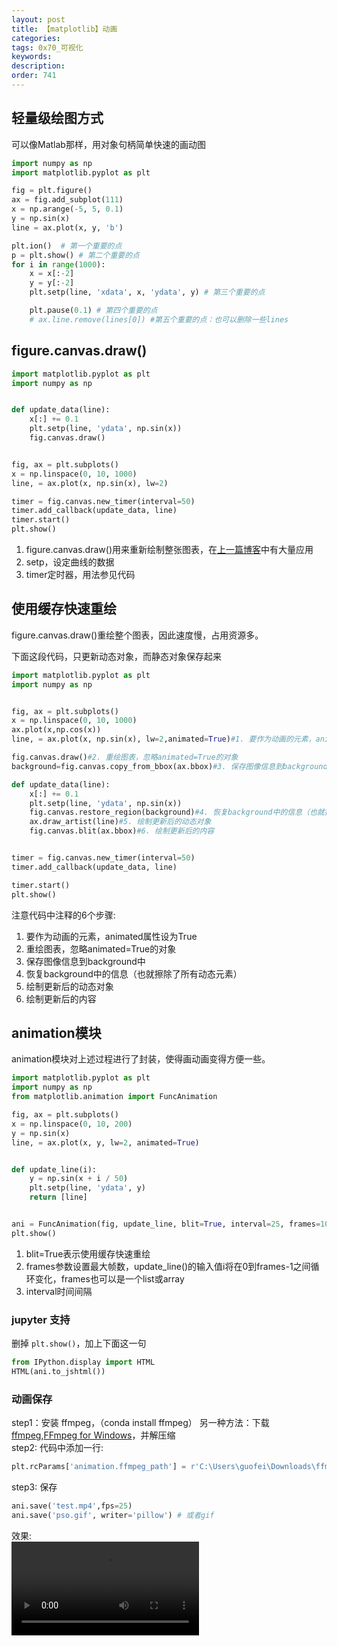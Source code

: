 ```yaml
---
layout: post
title: 【matplotlib】动画
categories:
tags: 0x70_可视化
keywords:
description:
order: 741
---
```


## 轻量级绘图方式
可以像Matlab那样，用对象句柄简单快速的画动图

```py
import numpy as np
import matplotlib.pyplot as plt

fig = plt.figure()
ax = fig.add_subplot(111)
x = np.arange(-5, 5, 0.1)
y = np.sin(x)
line = ax.plot(x, y, 'b')

plt.ion()  # 第一个重要的点
p = plt.show() # 第二个重要的点
for i in range(1000):
    x = x[:-2]
    y = y[:-2]
    plt.setp(line, 'xdata', x, 'ydata', y) # 第三个重要的点

    plt.pause(0.1) # 第四个重要的点
    # ax.line.remove(lines[0]) #第五个重要的点：也可以删除一些lines
```


## figure.canvas.draw()

```py
import matplotlib.pyplot as plt
import numpy as np


def update_data(line):
    x[:] += 0.1
    plt.setp(line, 'ydata', np.sin(x))
    fig.canvas.draw()


fig, ax = plt.subplots()
x = np.linspace(0, 10, 1000)
line, = ax.plot(x, np.sin(x), lw=2)

timer = fig.canvas.new_timer(interval=50)
timer.add_callback(update_data, line)
timer.start()
plt.show()
```

1. figure.canvas.draw()用来重新绘制整张图表，在[上一篇博客](http://www.guofei.site/2017/09/26/matplotlib3.html)中有大量应用
2. setp，设定曲线的数据
3. timer定时器，用法参见代码


## 使用缓存快速重绘

figure.canvas.draw()重绘整个图表，因此速度慢，占用资源多。  

下面这段代码，只更新动态对象，而静态对象保存起来
```py
import matplotlib.pyplot as plt
import numpy as np


fig, ax = plt.subplots()
x = np.linspace(0, 10, 1000)
ax.plot(x,np.cos(x))
line, = ax.plot(x, np.sin(x), lw=2,animated=True)#1. 要作为动画的元素，animated属性设为True

fig.canvas.draw()#2. 重绘图表，忽略animated=True的对象
background=fig.canvas.copy_from_bbox(ax.bbox)#3. 保存图像信息到background中

def update_data(line):
    x[:] += 0.1
    plt.setp(line, 'ydata', np.sin(x))
    fig.canvas.restore_region(background)#4. 恢复background中的信息（也就擦除了所有动态元素）
    ax.draw_artist(line)#5. 绘制更新后的动态对象
    fig.canvas.blit(ax.bbox)#6. 绘制更新后的内容


timer = fig.canvas.new_timer(interval=50)
timer.add_callback(update_data, line)

timer.start()
plt.show()
```

注意代码中注释的6个步骤:  
1. 要作为动画的元素，animated属性设为True
2. 重绘图表，忽略animated=True的对象
3. 保存图像信息到background中
4. 恢复background中的信息（也就擦除了所有动态元素）
5. 绘制更新后的动态对象
6. 绘制更新后的内容

## animation模块

animation模块对上述过程进行了封装，使得画动画变得方便一些。  

```py
import matplotlib.pyplot as plt
import numpy as np
from matplotlib.animation import FuncAnimation

fig, ax = plt.subplots()
x = np.linspace(0, 10, 200)
y = np.sin(x)
line, = ax.plot(x, y, lw=2, animated=True)


def update_line(i):
    y = np.sin(x + i / 50)
    plt.setp(line, 'ydata', y)
    return [line]


ani = FuncAnimation(fig, update_line, blit=True, interval=25, frames=1000)
plt.show()
```
1. blit=True表示使用缓存快速重绘
2. frames参数设置最大帧数，update_line()的输入值i将在0到frames-1之间循环变化，frames也可以是一个list或array
3. interval时间间隔

### jupyter 支持

删掉 `plt.show()`，加上下面这一句
```python
from IPython.display import HTML
HTML(ani.to_jshtml())
```
### 动画保存

step1：安装 ffmpeg，（conda install ffmpeg） 另一种方法：下载[ffmpeg](https://ffmpeg.org/),[FFmpeg for Windows](https://ffmpeg.zeranoe.com/builds/)，并解压缩  
step2: 代码中添加一行:  
```py
plt.rcParams['animation.ffmpeg_path'] = r'C:\Users\guofei\Downloads\ffmpeg\bin\ffmpeg'
```  
step3: 保存  
```py
ani.save('test.mp4',fps=25)
ani.save('pso.gif', writer='pillow') # 或者gif
```

效果:  
<video src="http://www.guofei.site/pictures_for_blog/data_visualization/matplotlib4_1.mp4" controls="controls">
</video>
